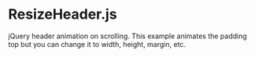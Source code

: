 # ResizeHeader.js
jQuery header animation on scrolling. This example animates the padding top but you can change it to width, height, margin, etc.
